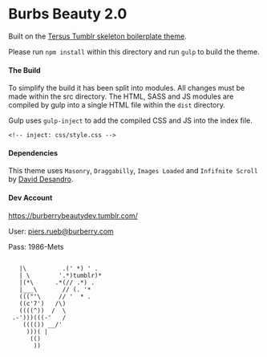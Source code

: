 # Burbs Beauty 2.0

Built on the <a href="https://github.com/splorp/tersus-tumblr">Tersus Tumblr skeleton boilerplate theme</a>.

Please run ```npm install``` within this directory and run ```gulp``` to build the theme.

#### The Build

To simplify the build it has been split into modules. All changes must be made within the src directory. The HTML, SASS and JS modules are compiled by gulp into a single HTML file within the ```dist``` directory.

Gulp uses ```gulp-inject``` to add the compiled CSS and JS into the index file.

```
<!-- inject: css/style.css -->
```

####  Dependencies

This theme uses ```Masonry```, ```Draggabilly```, ```Images Loaded``` and ```Infifnite Scroll``` by <a href="https://desandro.com/">David Desandro</a>.

#### Dev Account

https://burberrybeautydev.tumblr.com/

User: piers.rueb@burberry.com

Pass: 1986-Mets

```

   |\          .(' *) ' .
   | \        '.*)tumblr)*
   |(*\      .*(// .*) .
   |___\       // (. '*
   ((("'\     // '  * .
   ((c'7')   /\)
   ((((^))  /  \
 .-')))(((-'   /
    (((()) __/'
     )))( |
      (()
       ))

```
